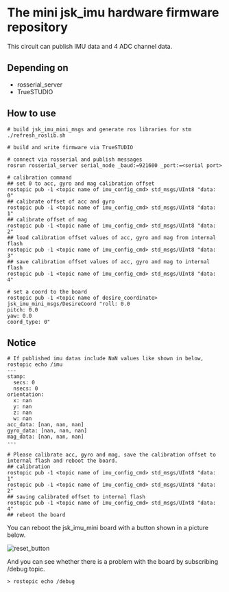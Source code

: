 # The mini jsk_imu hardware firmware repository
This circuit can publish IMU data and 4 ADC channel data.

## Depending on
* rosserial_server
* TrueSTUDIO

## How to use
```
# build jsk_imu_mini_msgs and generate ros libraries for stm
./refresh_roslib.sh

# build and write firmware via TrueSTUDIO

# connect via rosserial and publish messages
rosrun rosserial_server serial_node _baud:=921600 _port:=<serial port>

# calibration command
## set 0 to acc, gyro and mag calibration offset
rostopic pub -1 <topic name of imu_config_cmd> std_msgs/UInt8 "data: 0"
## calibrate offset of acc and gyro
rostopic pub -1 <topic name of imu_config_cmd> std_msgs/UInt8 "data: 1"
## calibrate offset of mag
rostopic pub -1 <topic name of imu_config_cmd> std_msgs/UInt8 "data: 2"
## load calibration offset values of acc, gyro and mag from internal flash 
rostopic pub -1 <topic name of imu_config_cmd> std_msgs/UInt8 "data: 3"
## save calibration offset values of acc, gyro and mag to internal flash 
rostopic pub -1 <topic name of imu_config_cmd> std_msgs/UInt8 "data: 4"

# set a coord to the board
rostopic pub -1 <topic name of desire_coordinate> jsk_imu_mini_msgs/DesireCoord "roll: 0.0
pitch: 0.0
yaw: 0.0
coord_type: 0" 
```

## Notice

```
# If published imu datas include NaN values like shown in below,
rostopic echo /imu 
---
stamp: 
  secs: 0
  nsecs: 0
orientation: 
  x: nan
  y: nan
  z: nan
  w: nan
acc_data: [nan, nan, nan]
gyro_data: [nan, nan, nan]
mag_data: [nan, nan, nan]
---

# Please calibrate acc, gyro and mag, save the calibration offset to internal flash and reboot the board.
## calibration
rostopic pub -1 <topic name of imu_config_cmd> std_msgs/UInt8 "data: 1"
rostopic pub -1 <topic name of imu_config_cmd> std_msgs/UInt8 "data: 2"
## saving calibrated offset to internal flash
rostopic pub -1 <topic name of imu_config_cmd> std_msgs/UInt8 "data: 4"
## reboot the board
```

You can reboot the jsk_imu_mini board with a button shown in a picture below.

![reset_button](TODO)

And you can see whether there is a problem with the board by subscribing /debug topic.
```
> rostopic echo /debug
```
